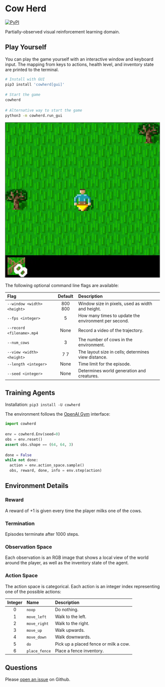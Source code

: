 # Cow Herd

[![PyPI](https://img.shields.io/pypi/v/cowherd.svg)](https://pypi.python.org/pypi/cowherd/#history)

Partially-observed visual reinforcement learning domain.

## Play Yourself

You can play the game yourself with an interactive window and keyboard input.
The mapping from keys to actions, health level, and inventory state are printed
to the terminal.

```sh
# Install with GUI
pip3 install 'cowherd[gui]'

# Start the game
cowherd

# Alternative way to start the game
python3 -m cowherd.run_gui
```

![Cow Herd Video](https://github.com/danijar/cowherd/raw/main/media/video.gif)

The following optional command line flags are available:

| Flag | Default | Description |
| :--- | :-----: | :---------- |
| `--window <width> <height>` | 800 800 | Window size in pixels, used as width and height. |
| `--fps <integer>` | 5 | How many times to update the environment per second. |
| `--record <filename>.mp4` | None | Record a video of the trajectory. |
| `--num_cows` | 3 | The number of cows in the environment. |
| `--view <width> <height>` | 7 7 | The layout size in cells; determines view distance. |
| `--length <integer>` | None | Time limit for the episode. |
| `--seed <integer>` | None | Determines world generation and creatures. |

## Training Agents

Installation: `pip3 install -U cowherd`

The environment follows the [OpenAI Gym][gym] interface:

```py
import cowherd

env = cowherd.Env(seed=0)
obs = env.reset()
assert obs.shape == (64, 64, 3)

done = False
while not done:
  action = env.action_space.sample()
  obs, reward, done, info = env.step(action)
```

[gym]: https://github.com/openai/gym

## Environment Details

### Reward

A reward of +1 is given every time the player milks one of the cows.

### Termination

Episodes terminate after 1000 steps.

### Observation Space

Each observation is an RGB image that shows a local view of the world around
the player, as well as the inventory state of the agent.

### Action Space

The action space is categorical. Each action is an integer index representing
one of the possible actions:

| Integer | Name | Description |
| :-----: | :--- | :---------- |
| 0 | `noop` | Do nothing. |
| 1 | `move_left` | Walk to the left. |
| 2 | `move_right` | Walk to the right. |
| 3 | `move_up` | Walk upwards. |
| 4 | `move_down` | Walk downwards. |
| 5 | `do` | Pick up a placed fence or milk a cow. |
| 6 | `place_fence` | Place a fence inventory. |

## Questions

Please [open an issue][issues] on Github.

[issues]: https://github.com/danijar/cowherd/issues
